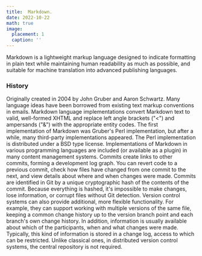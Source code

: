 ```yaml
---
title:  Markdown.
date: 2022-10-22
math: true
image:
  placement: 1
  caption: ''
---
```


Markdown is a lightweight markup language designed to indicate formatting in plain text while maintaining human readability as much as possible, and suitable for machine translation into advanced publishing languages.

### History

Originally created in 2004 by John Gruber and Aaron Schwartz. Many language ideas have been borrowed from existing text markup conventions in emails. Markdown language implementations convert Markdown text to valid, well-formed XHTML and replace left angle brackets ("<") and ampersands ("&") with the appropriate entity codes. The first implementation of Markdown was Gruber's Perl implementation, but after a while, many third-party implementations appeared. The Perl implementation is distributed under a BSD type license. Implementations of Markdown in various programming languages ​​are included (or available as a plugin) in many content management systems. Commits create links to other commits, forming a development log graph. You can revert code to a previous commit, check how files have changed from one commit to the next, and view details about where and when changes were made. Commits are identified in Git by a unique cryptographic hash of the contents of the commit. Because everything is hashed, it's impossible to make changes, lose information, or corrupt files without Git detection. Version control systems can also provide additional, more flexible functionality. For example, they can support working with multiple versions of the same file, keeping a common change history up to the version branch point and each branch's own change history. In addition, information is usually available about which of the participants, when and what changes were made. Typically, this kind of information is stored in a change log, access to which can be restricted. Unlike classical ones, in distributed version control systems, the central repository is not required.

